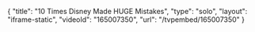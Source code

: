 {
    "title": "10 Times Disney Made HUGE Mistakes",
    "type": "solo",
    "layout": "iframe-static",
    "videoId": "165007350",
    "url": "\/tvpembed\/165007350"
}